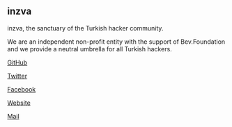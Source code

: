 ## inzva

inzva, the sanctuary of the Turkish hacker community.

We are an independent non-profit entity with the support of Bev.Foundation and we provide a neutral umbrella for all Turkish hackers.

[GitHub](https://github.com/inzva)

[Twitter](https://twitter.com/inzvaspace)

[Facebook](https://www.facebook.com/inzva/)

[Website](https://inzva.com/)

[Mail](mailto:contact@inzva.com)